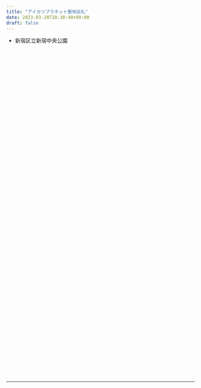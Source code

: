 ```yaml
---
title: "アイカツプラネット聖地巡礼"
date: 2023-03-28T10:30:40+09:00
draft: false
---
```



<style>
 .photo {
    margin-top: 44px;
    width:100%;
    height:400px;
 }
</style>

- 新宿区立新宿中央公園

<div id="shinjuku1" class="photo"></div>
<div id="shinjuku2" class="photo"></div>

---

<script src="https://cdnjs.cloudflare.com/ajax/libs/three.js/r121/three.min.js"></script>
<script src="https://cdn.jsdelivr.net/npm/panolens@0.11.0/build/panolens.min.js"></script>

<script>
  const viewPanorama = (selector, imgpath) => {
    const el = document.querySelector(selector);
    const panorama = new PANOLENS.ImagePanorama(imgpath);
    let viewer = new PANOLENS.Viewer({
        container: el,
        cameraFov: 100,
        autoRotate: true,
        autoRotateSpeed: 0.1,
        autoRotateActivationDuration: 5
    });
    viewer.add(panorama);
  };

  viewPanorama("#shinjuku1", "../IMG_20230319_101434_00_022.jpg");
  viewPanorama("#shinjuku2", "../IMG_20230319_095114_00_017.jpg");
</script>
